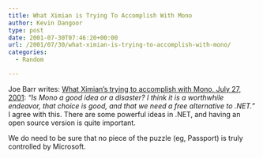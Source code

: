 ```yaml
---
title: What Ximian is Trying To Accomplish With Mono
author: Kevin Dangoor
type: post
date: 2001-07-30T07:46:20+00:00
url: /2001/07/30/what-ximian-is-trying-to-accomplish-with-mono/
categories:
  - Random

---
```

Joe Barr writes: [What Ximian&#8217;s trying to accomplish with Mono, July 27, 2001][1]: _&#8220;Is Mono a good idea or a disaster? I think it is a worthwhile endeavor, that choice is good, and that we need a free alternative to .NET.&#8221;_ I agree with this. There are some powerful ideas in .NET, and having an open source version is quite important.
  
<!--more-->


  
We do need to be sure that no piece of the puzzle (eg, Passport) is truly controlled by Microsoft.

 [1]: http://www.linuxworld.com/linuxworld/lw-2001-07/lw-07-mono.html